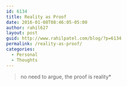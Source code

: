 ```yaml
---
id: 6134
title: Reality as Proof
date: 2016-01-08T08:46:05-05:00
author: rahil627
layout: post
guid: http://www.rahilpatel.com/blog/?p=6134
permalink: /reality-as-proof/
categories:
  - Personal
  - Thoughts
---
```

<blockquote>no need to argue, the proof is reality*</blockquote>

